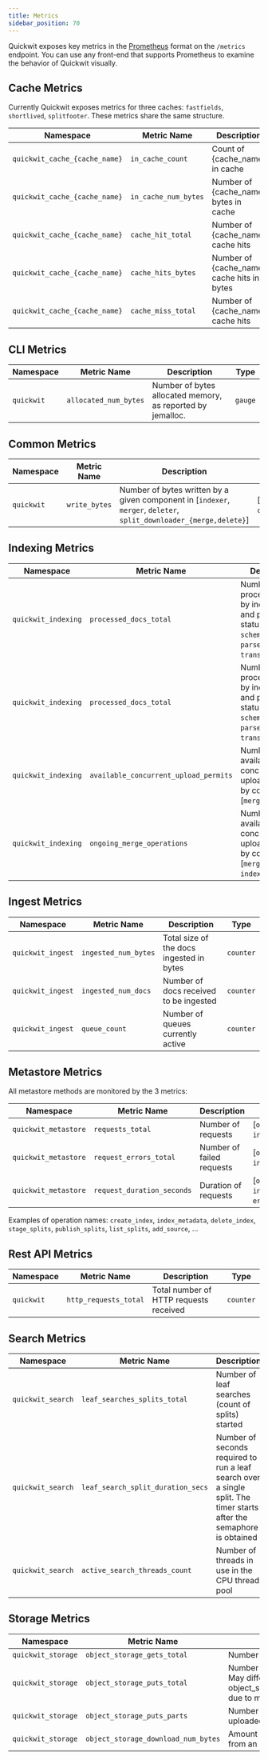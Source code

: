 ```yaml
---
title: Metrics
sidebar_position: 70
---
```


Quickwit exposes key metrics in the [Prometheus](https://prometheus.io/) format on the `/metrics` endpoint. You can use any front-end that supports Prometheus to examine the behavior of Quickwit visually.

## Cache Metrics

Currently Quickwit exposes metrics for three caches: `fastfields`, `shortlived`, `splitfooter`. These metrics share the same structure.

| Namespace | Metric Name | Description | Type |
| --------- | ----------- | ----------- | ---- |
| `quickwit_cache_{cache_name}` | `in_cache_count` | Count of {cache_name} in cache | `gauge` |
| `quickwit_cache_{cache_name}` | `in_cache_num_bytes` | Number of {cache_name} bytes in cache | `gauge` |
| `quickwit_cache_{cache_name}` | `cache_hit_total` | Number of {cache_name} cache hits | `counter` |
| `quickwit_cache_{cache_name}` | `cache_hits_bytes` | Number of {cache_name} cache hits in bytes | `counter` |
| `quickwit_cache_{cache_name}` | `cache_miss_total` | Number of {cache_name} cache hits | `counter` |

## CLI Metrics

| Namespace | Metric Name | Description | Type |
| --------- | ----------- | ----------- | ---- |
| `quickwit` | `allocated_num_bytes` | Number of bytes allocated memory, as reported by jemalloc. | `gauge` |

## Common Metrics

| Namespace | Metric Name | Description | Labels | Type |
| --------- | ----------- | ----------- | ------ | ---- |
| `quickwit` | `write_bytes`| Number of bytes written by a given component in [`indexer`, `merger`, `deleter`, `split_downloader_{merge,delete}`] | [`index`, `component`] | `counter` |

## Indexing Metrics

| Namespace | Metric Name | Description | Labels | Type |
| --------- | ----------- | ----------- | ------ | ---- |
| `quickwit_indexing` | `processed_docs_total`| Number of processed docs by index, source and processed status in [`valid`, `schema_error`, `parse_error`, `transform_error`] | [`index`, `source`, `docs_processed_status`] | `counter` |
| `quickwit_indexing` | `processed_docs_total`| Number of processed bytes by index, source and processed status in [`valid`, `schema_error`, `parse_error`, `transform_error`] | [`index`, `source`, `docs_processed_status`] | `counter` |
| `quickwit_indexing` | `available_concurrent_upload_permits`| Number of available concurrent upload permits by component in [`merger`, `indexer`] | [`component`] | `gauge` |
| `quickwit_indexing` | `ongoing_merge_operations`| Number of available concurrent upload permits by component in [`merger`, `indexer`]. | [`index`, `source`] | `gauge` |

## Ingest Metrics

| Namespace | Metric Name | Description | Type |
| --------- | ----------- | ----------- | ---- |
| `quickwit_ingest` | `ingested_num_bytes` | Total size of the docs ingested in bytes | `counter` |
| `quickwit_ingest` | `ingested_num_docs` | Number of docs received to be ingested | `counter` |
| `quickwit_ingest` | `queue_count` | Number of queues currently active | `counter` |

## Metastore Metrics

All metastore methods are monitored by the 3 metrics:

| Namespace | Metric Name | Description | Labels | Type |
| --------- | ----------- | ----------- | ------ | ---- |
| `quickwit_metastore` | `requests_total` | Number of requests | [`operation`, `index`] | `counter` |
| `quickwit_metastore` | `request_errors_total` | Number of failed requests | [`operation`, `index`] | `counter` |
| `quickwit_metastore` | `request_duration_seconds` | Duration of requests | [`operation`, `index`, `error`] | `histogram` |

Examples of operation names: `create_index`, `index_metadata`, `delete_index`, `stage_splits`, `publish_splits`, `list_splits`, `add_source`, ...

## Rest API Metrics

| Namespace | Metric Name | Description | Type |
| --------- | ----------- | ----------- | ---- |
| `quickwit` | `http_requests_total` | Total number of HTTP requests received | `counter` |

## Search Metrics

| Namespace | Metric Name | Description | Type |
| --------- | ----------- | ----------- | ---- |
| `quickwit_search` | `leaf_searches_splits_total` | Number of leaf searches (count of splits) started | `counter` |
| `quickwit_search` | `leaf_search_split_duration_secs` | Number of seconds required to run a leaf search over a single split. The timer starts after the semaphore is obtained | `histogram` |
| `quickwit_search` | `active_search_threads_count` | Number of threads in use in the CPU thread pool | `gauge` |

## Storage Metrics

| Namespace | Metric Name | Description | Type |
| --------- | ----------- | ----------- | ---- |
| `quickwit_storage` | `object_storage_gets_total` | Number of objects fetched | `counter` |
| `quickwit_storage` | `object_storage_puts_total` | Number of objects uploaded. May differ from object_storage_requests_parts due to multipart upload | `counter` |
| `quickwit_storage` | `object_storage_puts_parts` | Number of object parts uploaded | `counter` |
| `quickwit_storage` | `object_storage_download_num_bytes` | Amount of data downloaded from an object storage | `counter` |
